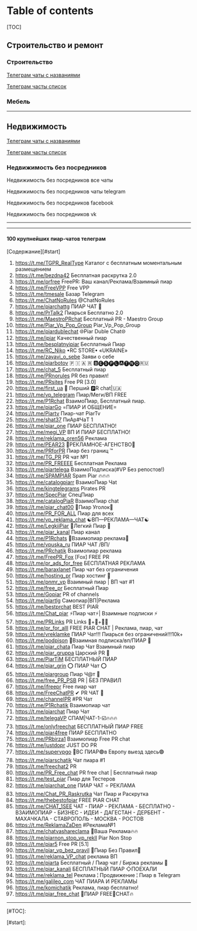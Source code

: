 # Table of contents





[TOC]

## Строительство и ремонт

### Строительство

[Телеграм чаты с названиями](https://github.com/truejesusadmin/chatsbase/blob/main/source/building.txt)  

[Телеграм часты список](https://github.com/truejesusadmin/chatsbase/blob/main/source/building.txt)  

### Мебель



------

## Недвижимость

[Телеграм чаты с названиями](https://github.com/truejesusadmin/chatsbase/blob/main/source/%D0%BD%D0%B5%D0%B4%D0%B2%D0%B8%D0%B6%D0%B8%D0%BC%D0%BE%D1%81%D1%82%D1%8C.md)  

[Телеграм часты список](https://github.com/truejesusadmin/chatsbase/blob/main/source/rieltors.txt)  

### Недвижимость без посредников

Недвижимость без посредников все чаты

Недвижимость без посредников чаты telegram

Недвижимость без посредников facebook

Недвижимость без посредников vk

------



























------

#### 100 крупнейших пиар-чатов телеграм

[Содержание][#start]

1. https://t.me/TGPR_RealType Каталог с бесплатным моментальным размещением
2. https://t.me/bezdna42 Бесплатная раскрутка 2.0
3. https://t.me/prfree FreePR: Ваш канал/Реклама/Взаимный пиар
4. https://t.me/FreeVPP Free VPP
5. https://t.me/tmesale Базар Telegram
6. https://t.me/ChatNoRules @ChatNoRules
7. https://t.me/piarchattg ПИАР ЧАТ 🐧
8. https://t.me/PrTalk2 Пиарься Бесплатно 2.0
9. https://t.me/MaestroPRchat Бесплатный PR - Maestro Group
10. https://t.me/Piar_Vp_Pop_Group Piar_Vp_Pop_Group
11. https://t.me/piardublechat 🌐Piar Duble Chat🌐
12. https://t.me/ipiar Качественный пиар
13. https://t.me/besplatnyipiar Бесплатный Пиар
14. https://t.me/RC_Niko •RC STORE• «UKRAINE»
15. https://t.me/zayavi_o_sebe Заяви о себе
16. https://t.me/piarbotov 🇵 🇮 🇦 🇷 🅱🅔🅢🅟🅛🅰🅣🅝🅞🇷🇺
17. https://t.me/chat_5 Бесплатный пиар
18. https://t.me/PRnorules PR без правил!
19. https://t.me/PRsites Free PR [3.0]
20. https://t.me/first_ua 🔱 Перший 🅿️R chat|🇺🇦
21. https://t.me/vp_telegram Пиар/Меги/ВП FREE
22. https://t.me/P1Rchat ВзаимоПиар, Бесплатный пиар.
23. https://t.me/piarGo =ПИАР И ОБЩЕНИЕ=
24. https://t.me/Piartv Пиар-чат PiarTv
25. https://t.me/shat37 ПиАр#ЧаT 1
26. https://t.me/piar_one ПИАР БЕСПЛАТНО!
27. https://t.me/megi_VP ВП И ПИАР БЕСПЛАТНО!
28. https://t.me/reklama_oren56 Реклама
29. https://t.me/PEAR23 🌟РЕКЛАМНОЕ-АГЕНСТВО🌟
30. https://t.me/PRforPR Пиар без границ ™
31. https://t.me/TG_PR PR чат №1
32. https://t.me/PR_FREEEE Бесплатная Реклама
33. https://t.me/piartelega ВзаимоПодписка(#VP Без репостов!)
34. https://t.me/SPAMPIAR Spam Piar 🔥🔥🔥
35. https://t.me/catalogpiarr ВзаимоПиар Чat
36. https://t.me/kingtelegrams Pirates PR
37. https://t.me/SpecPiar СпецПиар
38. https://t.me/catalogPiaR ВзаимоПиар chat
39. https://t.me/piar_chat00 📣Пиар Уголок📣
40. https://t.me/PR_FOR_ALL Пиар для всех
41. https://t.me/vp_reklama_chat ☯️ВП—РЕКЛАМА—ЧАТ☯️
42. https://t.me/LegkiiPiar 📍Легкий Пиар 📍
43. https://t.me/piar_kanal Пиар канал
44. https://t.me/P1Rchats 🔺Взаимопиар реклама🔺
45. https://t.me/vpuska_ru ПИАР ЧАТ /ВП/
46. https://t.me/PRchatik Взаимопиар реклама
47. https://t.me/FreePR_Fox [Fox] FREE PR
48. https://t.me/pr_ads_for_free БЕСПЛАТНАЯ РЕКЛАМА
49. https://t.me/baraxlanet Пиар чат без ограничения
50. https://t.me/hosting_pr Пиар хостинг 💬
51. https://t.me/pnmr_vp Взаимный пиар | ВП чат #1
52. https://t.me/free_pr Бесплатный Пиар
53. https://t.me/Gopiar PR of channels
54. https://t.me/piartlg Самопиар|ВП|Реклама
55. https://t.me/bestprchat BEST PIAR
56. https://t.me/Chat_piar ⚡️Пиар чат⚡️| Взаимные подписки ⚡️
57. https://t.me/PRLinks PR Links 👤+👥+👥👥
58. https://t.me/pr_for_alll FREE PIAR CHAT | Реклама, пиар, чат
59. https://t.me/vreklamke ПИАР Чат!!! Пиарься без ограничений!!!10k+
60. https://t.me/podpison 🤝Взаимная подписка/вп/ПИАР 🤝
61. https://t.me/piar_chata Пиар Чат Взаимный пиар
62. https://t.me/piar_gruppa Царский PR 👑
63. https://t.me/PiarTiM БЕСПЛАТНЫЙ ПИАР
64. https://t.me/piar_grin ⭕️ ПИАР Чат ⭕️
65. https://t.me/piargroup Пиар Ч@т 🐧
66. https://t.me/free_PR_PSB PR | БЕЗ ПРАВИЛ
67. https://t.me/ifreepr Free пиар чат
68. https://t.me/FreeChatPR ✔ PR ЧАТ 💯
69. https://t.me/channelPR #PR Чат
70. https://t.me/P1Rchatik Взаимопиар чат
71. https://t.me/piarchat Пиар Чат
72. https://t.me/telegaVP СПАМ|ЧАТ-1-☑️🔥🔥🔥
73. https://t.me/onlyfreechat БЕСПЛАТНЫЙ ПИАР FREE
74. https://t.me/piar4free ПИАР БЕСПЛАТНО
75. https://t.me/PRbirza1 Взаимопиар Free PR chat
76. https://t.me/justdopr JUST DO PR
77. https://t.me/supervpgo 🔵BC ПИАР🟣в Европу выезд здесь🟣
78. https://t.me/piarschatik Чат пиара #1
79. https://t.me/freechat2 PR
80. https://t.me/PR_Free_chat PR free chat | Бесплатный пиар
81. https://t.me/test_piar Пиар для Тестеров
82. https://t.me/piarchat_one ПИАР ЧАТ ⭐️ РЕКЛАМА
83. https://t.me/Chat_PR_Raskrutka Чат Пиар и Раскрутка
84. https://t.me/thebestofpiar FREE PIAR CHAT
85. https://t.me/CHAT_1SEE ЧАТ - ПИАР - РЕКЛАМА - БЕСПЛАТНО - ВЗАИМОПИАР - БИЗНЕС - ИДЕИ - ДАГЕСТАН - ДЕРБЕНТ - МАХАЧКАЛА - СТАВРОПОЛЬ - МОСКВА - РОСТОВ
86. https://t.me/ReklamaZaDen #Реклама№1
87. https://t.me/chatvashareclama 🐝Ваша Реклама🔥🔥
88. https://t.me/piarnon_stop_vp_rekll Piar Non Stop
89. https://t.me/piar5 Free PR [5.1]
90. https://t.me/piar_vp_bez_pravil 💎Пиар Без Правил💎
91. https://t.me/reklama_VP_chat реклама ВП
92. https://t.me/piarta Бесплатный / Пиар чат / Биржа рекламы 🥳
93. https://t.me/piar_kanali БЕСПЛАТНЫЙ ПИАР ◇ПОЕХАЛИ
94. https://t.me/reklama_tel Реклама ¦ Продвижение ¦ Пиар в Telegram
95. https://t.me/galileo_com ЧАТ ПИАРА И РЕКЛАМЫ
96. https://t.me/komichatik Реклама, пиар бесплатно!
97. https://t.me/piar_free_chat 💎ПИАР FREE💎CHAT🔥

------

























































[#table-of-contents]: 
[#start]: 
[#TOC]: 

[#start]: 